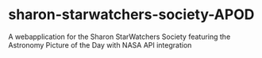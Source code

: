 # sharon-starwatchers-society-APOD

A webapplication for the Sharon StarWatchers Society featuring the Astronomy Picture of the Day with NASA API integration
